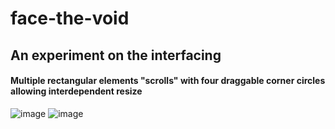 # face-the-void
## An experiment on the interfacing
#### Multiple rectangular elements "scrolls" with four draggable corner circles allowing interdependent resize

![image](https://github.com/user-attachments/assets/7dc341c5-c91b-4517-a355-063cd4a0ec94)
![image](https://github.com/user-attachments/assets/95261c83-1537-47ae-8036-fb7e6c3d2e10)
